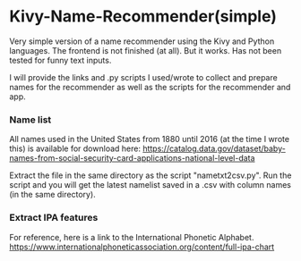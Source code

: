 # Kivy-Name-Recommender(simple)
Very simple version of a name recommender using the Kivy and Python languages. 
The frontend is not finished (at all). But it works. Has not been tested for funny text inputs. 

I will provide the links and .py scripts I used/wrote to collect and prepare names for the recommender as well as the scripts for the recommender and app.

### Name list
All names used in the United States from 1880 until 2016 (at the time I wrote this) is available for download here:  https://catalog.data.gov/dataset/baby-names-from-social-security-card-applications-national-level-data

Extract the file in the same directory as the script "nametxt2csv.py". Run the script and you will get the latest namelist saved in a .csv with column names (in the same directory).

### Extract IPA features
For reference, here is a link to the International Phonetic Alphabet. https://www.internationalphoneticassociation.org/content/full-ipa-chart


